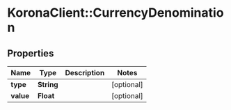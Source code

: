 # KoronaClient::CurrencyDenomination

## Properties
Name | Type | Description | Notes
------------ | ------------- | ------------- | -------------
**type** | **String** |  | [optional] 
**value** | **Float** |  | [optional] 


